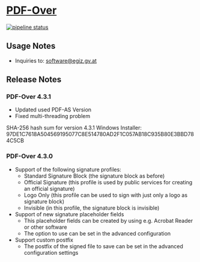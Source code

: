 # [PDF-Over](https://technology.a-sit.at/en/pdf-over/)


[![pipeline status](https://gitlab.iaik.tugraz.at/egiz/pdf-over/badges/master/pipeline.svg)](https://gitlab.iaik.tugraz.at/egiz/pdf-over/-/commits/master)

## Usage Notes

- Inquiries to: software@egiz.gv.at

## Release Notes

### PDF-Over 4.3.1
- Updated used PDF-AS Version
- Fixed multi-threading problem

SHA-256 hash sum for version 4.3.1 Windows Installer:
97DE1C7618A504569195077C8E514780AD2F1C057AB18C935B80E3BBD784C5CB

### PDF-Over 4.3.0
- Support of the following signature profiles:
  + Standard Signature Block (the signature block as before)
  + Official Signature (this profile is used by public services for creating an official signature)
  + Logo Only (this profile can be used to sign with just only a logo as signature block)
  + Invisible (in this profile, the signature block is invisible)
- Support of new signature placeholder fields
  + This placeholder fields can be created by using e.g. Acrobat Reader or other software
  + The option to use can be set in the advanced configuration
- Support custom postfix
  + The postfix of the signed file to save can be set in the advanced configuration settings



